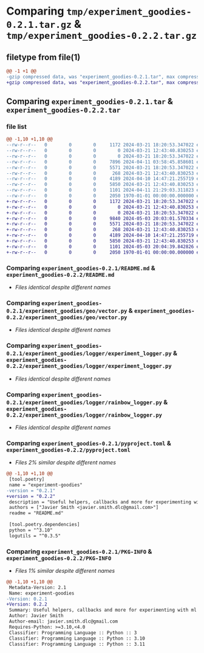 # Comparing `tmp/experiment_goodies-0.2.1.tar.gz` & `tmp/experiment_goodies-0.2.2.tar.gz`

## filetype from file(1)

```diff
@@ -1 +1 @@
-gzip compressed data, was "experiment_goodies-0.2.1.tar", max compression
+gzip compressed data, was "experiment_goodies-0.2.2.tar", max compression
```

## Comparing `experiment_goodies-0.2.1.tar` & `experiment_goodies-0.2.2.tar`

### file list

```diff
@@ -1,10 +1,10 @@
--rw-r--r--   0        0        0     1172 2024-03-21 18:20:53.347022 experiment_goodies-0.2.1/README.md
--rw-r--r--   0        0        0        0 2024-03-21 12:43:40.830253 experiment_goodies-0.2.1/experiment_goodies/__init__.py
--rw-r--r--   0        0        0        0 2024-03-21 18:20:53.347022 experiment_goodies-0.2.1/experiment_goodies/geo/__init__.py
--rw-r--r--   0        0        0     7896 2024-04-11 03:58:45.858601 experiment_goodies-0.2.1/experiment_goodies/geo/raster.py
--rw-r--r--   0        0        0     5571 2024-03-21 18:20:53.347022 experiment_goodies-0.2.1/experiment_goodies/geo/vector.py
--rw-r--r--   0        0        0      268 2024-03-21 12:43:40.830253 experiment_goodies-0.2.1/experiment_goodies/logger/__init__.py
--rw-r--r--   0        0        0     4189 2024-04-10 14:47:21.255719 experiment_goodies-0.2.1/experiment_goodies/logger/experiment_logger.py
--rw-r--r--   0        0        0     5850 2024-03-21 12:43:40.830253 experiment_goodies-0.2.1/experiment_goodies/logger/rainbow_logger.py
--rw-r--r--   0        0        0     1101 2024-04-11 21:29:03.311823 experiment_goodies-0.2.1/pyproject.toml
--rw-r--r--   0        0        0     2050 1970-01-01 00:00:00.000000 experiment_goodies-0.2.1/PKG-INFO
+-rw-r--r--   0        0        0     1172 2024-03-21 18:20:53.347022 experiment_goodies-0.2.2/README.md
+-rw-r--r--   0        0        0        0 2024-03-21 12:43:40.830253 experiment_goodies-0.2.2/experiment_goodies/__init__.py
+-rw-r--r--   0        0        0        0 2024-03-21 18:20:53.347022 experiment_goodies-0.2.2/experiment_goodies/geo/__init__.py
+-rw-r--r--   0        0        0     9840 2024-05-03 20:03:01.570334 experiment_goodies-0.2.2/experiment_goodies/geo/raster.py
+-rw-r--r--   0        0        0     5571 2024-03-21 18:20:53.347022 experiment_goodies-0.2.2/experiment_goodies/geo/vector.py
+-rw-r--r--   0        0        0      268 2024-03-21 12:43:40.830253 experiment_goodies-0.2.2/experiment_goodies/logger/__init__.py
+-rw-r--r--   0        0        0     4189 2024-04-10 14:47:21.255719 experiment_goodies-0.2.2/experiment_goodies/logger/experiment_logger.py
+-rw-r--r--   0        0        0     5850 2024-03-21 12:43:40.830253 experiment_goodies-0.2.2/experiment_goodies/logger/rainbow_logger.py
+-rw-r--r--   0        0        0     1101 2024-05-03 20:04:39.842826 experiment_goodies-0.2.2/pyproject.toml
+-rw-r--r--   0        0        0     2050 1970-01-01 00:00:00.000000 experiment_goodies-0.2.2/PKG-INFO
```

### Comparing `experiment_goodies-0.2.1/README.md` & `experiment_goodies-0.2.2/README.md`

 * *Files identical despite different names*

### Comparing `experiment_goodies-0.2.1/experiment_goodies/geo/vector.py` & `experiment_goodies-0.2.2/experiment_goodies/geo/vector.py`

 * *Files identical despite different names*

### Comparing `experiment_goodies-0.2.1/experiment_goodies/logger/experiment_logger.py` & `experiment_goodies-0.2.2/experiment_goodies/logger/experiment_logger.py`

 * *Files identical despite different names*

### Comparing `experiment_goodies-0.2.1/experiment_goodies/logger/rainbow_logger.py` & `experiment_goodies-0.2.2/experiment_goodies/logger/rainbow_logger.py`

 * *Files identical despite different names*

### Comparing `experiment_goodies-0.2.1/pyproject.toml` & `experiment_goodies-0.2.2/pyproject.toml`

 * *Files 2% similar despite different names*

```diff
@@ -1,10 +1,10 @@
 [tool.poetry]
 name = "experiment-goodies"
-version = "0.2.1"
+version = "0.2.2"
 description = "Useful helpers, callbacks and more for experimenting with ml models"
 authors = ["Javier Smith <javier.smith.dlc@gmail.com>"]
 readme = "README.md"
 
 [tool.poetry.dependencies]
 python = "^3.10"
 logutils = "^0.3.5"
```

### Comparing `experiment_goodies-0.2.1/PKG-INFO` & `experiment_goodies-0.2.2/PKG-INFO`

 * *Files 1% similar despite different names*

```diff
@@ -1,10 +1,10 @@
 Metadata-Version: 2.1
 Name: experiment-goodies
-Version: 0.2.1
+Version: 0.2.2
 Summary: Useful helpers, callbacks and more for experimenting with ml models
 Author: Javier Smith
 Author-email: javier.smith.dlc@gmail.com
 Requires-Python: >=3.10,<4.0
 Classifier: Programming Language :: Python :: 3
 Classifier: Programming Language :: Python :: 3.10
 Classifier: Programming Language :: Python :: 3.11
```


